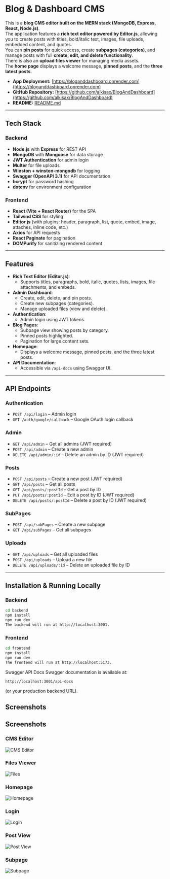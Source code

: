 # Blog & Dashboard CMS

This is a **blog CMS editor built on the MERN stack (MongoDB, Express, React, Node.js)**.  
The application features a **rich text editor powered by Editor.js**, allowing you to create posts with titles, bold/italic text, images, file uploads, embedded content, and quotes.  
You can **pin posts** for quick access, create **subpages (categories)**, and manage posts with full **create, edit, and delete functionality**.  
There is also an **upload files viewer** for managing media assets.  
The **home page** displays a welcome message, **pinned posts**, and the **three latest posts**.

- **App Deployment:** [https://bloganddashboard.onrender.com](https://bloganddashboard.onrender.com)
- **GitHub Repository:** [https://github.com/alkisax/BlogAndDashboard](https://github.com/alkisax/BlogAndDashboard)
- **README:** [README.md](https://github.com/alkisax/BlogAndDashboard/blob/main/README.md)
---

## **Tech Stack**

### **Backend**
- **Node.js** with **Express** for REST API
- **MongoDB** with **Mongoose** for data storage
- **JWT Authentication** for admin login
- **Multer** for file uploads
- **Winston + winston-mongodb** for logging
- **Swagger (OpenAPI 3.1)** for API documentation
- **bcrypt** for password hashing
- **dotenv** for environment configuration

### **Frontend**
- **React (Vite + React Router)** for the SPA
- **Tailwind CSS** for styling
- **Editor.js** (with plugins: header, paragraph, list, quote, embed, image, attaches, inline code, etc.)
- **Axios** for API requests
- **React Paginate** for pagination
- **DOMPurify** for sanitizing rendered content

---

## **Features**
- **Rich Text Editor (Editor.js)**:
  - Supports titles, paragraphs, bold, italic, quotes, lists, images, file attachments, and embeds.
- **Admin Dashboard**:
  - Create, edit, delete, and pin posts.
  - Create new subpages (categories).
  - Manage uploaded files (view and delete).
- **Authentication**:
  - Admin login using JWT tokens.
- **Blog Pages**:
  - Subpage view showing posts by category.
  - Pinned posts highlighted.
  - Pagination for large content sets.
- **Homepage**:
  - Displays a welcome message, pinned posts, and the three latest posts.
- **API Documentation**:
  - Accessible via `/api-docs` using Swagger UI.

---

## **API Endpoints**

### **Authentication**
- `POST /api/login` – Admin login
- `GET /auth/google/callback` – Google OAuth login callback

### **Admin**
- `GET /api/admin` – Get all admins (JWT required)
- `POST /api/admin` – Create a new admin
- `DELETE /api/admin/:id` – Delete an admin by ID (JWT required)

### **Posts**
- `POST /api/posts` – Create a new post (JWT required)
- `GET /api/posts` – Get all posts
- `GET /api/posts/:postId` – Get a post by ID
- `PUT /api/posts/:postId` – Edit a post by ID (JWT required)
- `DELETE /api/posts/:postId` – Delete a post by ID (JWT required)

### **SubPages**
- `POST /api/subPages` – Create a new subpage
- `GET /api/subPages` – Get all subpages

### **Uploads**
- `GET /api/uploads` – Get all uploaded files
- `POST /api/uploads` – Upload a new file
- `DELETE /api/uploads/:id` – Delete an uploaded file by ID

---

## **Installation & Running Locally**

### **Backend**
```bash
cd backend
npm install
npm run dev
The backend will run at http://localhost:3001.
```

### **Frontend**
```bash
cd frontend
npm install
npm run dev
The frontend will run at http://localhost:5173.
```

Swagger API Docs
Swagger documentation is available at:

```bash
http://localhost:3001/api-docs
```
(or your production backend URL).

## Screenshots
## Screenshots

### CMS Editor
![CMS Editor](https://github.com/alkisax/BlogAndDashboard/blob/main/screenShots/cmsEditor.png)

### Files Viewer
![Files](https://github.com/alkisax/BlogAndDashboard/blob/main/screenShots/files.png)

### Homepage
![Homepage](https://github.com/alkisax/BlogAndDashboard/blob/main/screenShots/homepage.png)

### Login
![Login](https://github.com/alkisax/BlogAndDashboard/blob/main/screenShots/login.png)

### Post View
![Post View](https://github.com/alkisax/BlogAndDashboard/blob/main/screenShots/postView.png)

### Subpage
![Subpage](https://github.com/alkisax/BlogAndDashboard/blob/main/screenShots/subpage.png)
